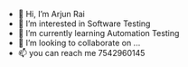 - 👋 Hi, I’m Arjun Rai
- 👀 I’m interested in Software Testing
- 🌱 I’m currently learning Automation Testing
- 💞️ I’m looking to collaborate on ...
- 📫 you can reach me 7542960145

<!---
arjun6565/arjun6565 is a ✨ special ✨ repository because its `README.md` (this file) appears on your GitHub profile.
You can click the Preview link to take a look at your changes.
--->
